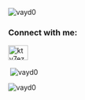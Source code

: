 <p align="left"> <img src="https://komarev.com/ghpvc/?username=vayd0&label=Profile%20views&color=0e75b6&style=flat" alt="vayd0" /> </p>

<h3 align="left">Connect with me:</h3>
<p align="left">
<a href="https://discord.gg/kty7ezFtWR" target="blank"><img align="center" src="https://raw.githubusercontent.com/rahuldkjain/github-profile-readme-generator/master/src/images/icons/Social/discord.svg" alt="kty7ezFtWR" height="30" width="40" /></a>
</p>


<p>&nbsp;<img align="center" src="https://github-readme-stats.vercel.app/api?username=vayd0&show_icons=true&locale=en" alt="vayd0" /></p>

<p><img align="center" src="https://github-readme-streak-stats.herokuapp.com/?user=vayd0&" alt="vayd0" /></p>
